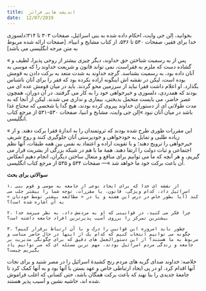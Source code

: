 ```yaml
---
title:  اندیشه هایی فراتر
date:  12/07/2019
---
```


بخوانید، اِلن جی وایت، احکام داده شده به بنی اسرائیل، صفحات ۳۰۳ تا ۳۱۴؛دلسوزی خدا برای فقیر، صفحات ۵۳۰ تا ۵۳۶، از کتاب مشایخ و انبیاء. [صفحات ارائه شده مربوط به متن مرجه انگلیسی می باشد]

« پس از به رسمیت شناختن حق خداوند، دیگر چیزی بیشتر از روحی پذیرا، لطیف و گشاده دست که ملزم به فقراست، نمی تواند قانون و شریعت خداوند را که موسی به آنان داده بود، به رسمیت بشناسد. گرچه خداوند به شدت متعد به برکت دادن به قومش بوده است، لیکن در نقشه اش اینگونه اراده نکرده بود که فقر را برای آنان ناشناس بگذارد. او اعلام داشت فقرا نباید از سرزمین محو گردند. باید در میان قومش عده ای می بودند که همدردی، دلسوزی و خیرخواهی خود را به کار می گرفتند. در آن دوران، همچون عصر حاضر، می بایست متحمل بدبختی، بیماری و نداری می شدند. لیکن از آنجا که به مدت طولانی ای از دستوران خداوند پیروی کرده بودند، هیچ گدا یا شخصی که محتاج غذا باشد در میان آنان نبود »اِلن جی وایت، مشایخ و انبیا، صفحات ۵۳۰-۵۳۱ از مرجع کتاب انگلیسی.

« این مقررات طوری طرح شده بودند که ثروتمندان را به اندازهٔ فقرا برکت دهند. و از زیاده طلبی و تمایل به خودخواهی و خودپرستی آنان جلوگیری کنند و روح شریفِ خیرخواهی را ترویج دهند؛ و با تقویت اراده و اعتماد به نفس بین همه طبقات، آنها نظم اجتماعی و ثبات دولت را ارتقا دهند. همهٔ ما با هم در شبکه بزرگی از بشریت قرار می گیریم، و هر آنچه که ما می توانیم برای منافع و متعال ساختن دیگران، انجام دهیم انعکاس آن باعث برکت خود ما خواهد شد »— صفحات ۵۳۴ و ۵۳۵ از مرجع کتاب انگلیسی.

**سوالاتی برای بحث**

`۱. از نقشه ای خدا که برای ایجاد نوعی از جامعه به موسی و قوم بنی اسرائیل داد، کدام ویژگی، قانون، یا مقررات، توجه شما را بیشتر جلب می کند (آیا بطور خاص در درس این هفته و یا در « مطالعه بیشتر توسط خودتان » به آن اشاره شده است)؟`

`۲. چرا فکر می کنید، در قوانینی که او به مردمش داد، به نظر میرسد خدا بیشترین تمرکز را برروی آسیب پذیرترین افراد جامعه داشته است؟`

`۳. چطور باید امروزه این قوانین را درک و با آن ارتباط برقرار کنیم؟ چگونه می توانیم انتخاب کنیم که کدام یک از اینها در حال حاضر مناسب و مربوط به ما هستند؟ از این دستورالعمل های دقیق که برای چگونگی مدیریت بر جامعه و زندگی مردم اسرائیل بودند، مهم ترین مسئله ای که می توانیم یاد بگیریم چیست؟`

خلاصه: خداوند صدای گریه های مردم رنج کشیدهٔ اسرائیل را در مصر شنید و برای نجات آنها اقدام کرد. او در پی ایجاد ارتباطی خاص و عهد بستن با آنها بود و به آنها کمک کرد تا جامعهٔ جدیدی را بنا نهند که باعث برکت همگان باشد، حتی کسانی که اغلب فراموش شده اند، حاشیه نشین و آسیب پذیر هستند.